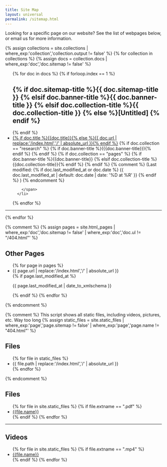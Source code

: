 ```yaml
---
title: Site Map
layout: universal
permalink: /sitemap.html
---
```


Looking for a specific page on our website? See the list of webpages below, or email us for more information.

{% assign collections = site.collections | where_exp:'collection','collection.output != false' %}
{% for collection in collections %}
  {% assign docs = collection.docs | where_exp:'doc','doc.sitemap != false' %}
  <ul>
  {% for doc in docs %}
      {% if forloop.index == 1 %}
        <h2>{% if doc.sitemap-title %}{{ doc.sitemap-title }}
            {% elsif doc.banner-title %}{{ doc.banner-title }}
            {% elsif doc.collection-title %}{{ doc.collection-title }}
            {% else %}[Untitled]
            {% endif %}</h2>
      {% endif %}
      <li class="margin-left-3 ">
        <a href="{{ doc.url | replace:'/index.html','/' | absolute_url }}">{% if doc.title %}{{doc.title}}{% else %}{{ doc.url | replace:'/index.html','/' | absolute_url }}{% endif %}</a>
        <span class="text-italic">
        {% if doc.collection == "research" %}
          {% if doc.banner-title %}({{doc.banner-title}}){% endif %}
        {% endif %}
        {% if doc.collection == "pages" %}
          {% if doc.banner-title %}{{doc.banner-title}}
          {% elsif doc.collection-title %}{{doc.collection-title}}{% endif %}
        {% endif %}
        {% comment %}
          (Last modified: 
          {% if doc.last_modified_at or doc.date %}
          {{ doc.last_modified_at | default: doc.date | date: '%D at %R' }}
          {% endif %}
          )
        {% endcomment %}
        
        </span>
      </li>    
  {% endfor %}
  </ul>
  <hr>
{% endfor %}

{% comment %}
{% assign pages = site.html_pages | where_exp:'doc','doc.sitemap != false' | where_exp:'doc','doc.ul != "/404.html"' %}
<h2>Other Pages</h2>
<ul>
{% for page in pages %}
    <li>{{ page.url | replace:'/index.html','/' | absolute_url }}</li>
    {% if page.last_modified_at %}
      <p>{{ page.last_modified_at | date_to_xmlschema }}</p>
    {% endif %}
{% endfor %}
</ul>
{% endcomment %}

{% comment %}
  This script shows all static files, including videos, pictures, etc. Way too long
  {% assign static_files = site.static_files | where_exp:'page','page.sitemap != false' | where_exp:'page','page.name != "404.html"' %}
  <h2>Files</h2>
  <ul>
    {% for file in static_files %}
        <li>{{ file.path | replace:'/index.html','/' | absolute_url }}</li>
    {% endfor %}
  </ul>
{% endcomment %}

<h2>Files</h2>
<ul>
  {% for file in site.static_files %}
  {% if file.extname == ".pdf" %}
      <li class="margin-left-3 ">
      <a href="{{ site.baseurl }}{{ file.path }}">{{file.name}}</a>
    </li>
  {% endif %}
{% endfor %}
</ul>
<hr>
<h2>Videos</h2>
<ul>
  {% for file in site.static_files %}
  {% if file.extname == ".mp4" %}
      <li class="margin-left-3 ">
      <a href="{{ site.baseurl }}{{ file.path }}">{{file.name}}</a>
    </li>
  {% endif %}
{% endfor %}
</ul>
